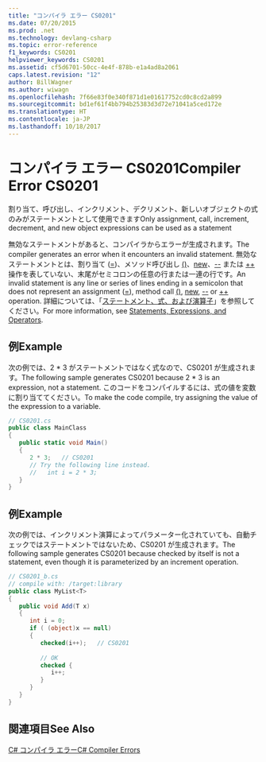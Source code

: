 ```yaml
---
title: "コンパイラ エラー CS0201"
ms.date: 07/20/2015
ms.prod: .net
ms.technology: devlang-csharp
ms.topic: error-reference
f1_keywords: CS0201
helpviewer_keywords: CS0201
ms.assetid: cf5d6701-50cc-4e4f-878b-e1a4ad8a2061
caps.latest.revision: "12"
author: BillWagner
ms.author: wiwagn
ms.openlocfilehash: 7f66e83f0e340f871d1e01617752cd0c8cd2a899
ms.sourcegitcommit: bd1ef61f4bb794b25383d3d72e71041a5ced172e
ms.translationtype: HT
ms.contentlocale: ja-JP
ms.lasthandoff: 10/18/2017
---
```

# <a name="compiler-error-cs0201"></a><span data-ttu-id="1b7bd-102">コンパイラ エラー CS0201</span><span class="sxs-lookup"><span data-stu-id="1b7bd-102">Compiler Error CS0201</span></span>
<span data-ttu-id="1b7bd-103">割り当て、呼び出し、インクリメント、デクリメント、新しいオブジェクトの式のみがステートメントとして使用できます</span><span class="sxs-lookup"><span data-stu-id="1b7bd-103">Only assignment, call, increment, decrement, and new object expressions can be used as a statement</span></span>  
  
 <span data-ttu-id="1b7bd-104">無効なステートメントがあると、コンパイラからエラーが生成されます。</span><span class="sxs-lookup"><span data-stu-id="1b7bd-104">The compiler generates an error when it encounters an invalid statement.</span></span> <span data-ttu-id="1b7bd-105">無効なステートメントとは、割り当て ([=](../../../csharp/language-reference/operators/assignment-operator.md))、メソッド呼び出し [()](../../../csharp/language-reference/operators/invocation-operator.md)、[new](../../../csharp/language-reference/keywords/new.md)、[--](../../../csharp/language-reference/operators/decrement-operator.md) または [++](../../../csharp/language-reference/operators/increment-operator.md) 操作を表していない、末尾がセミコロンの任意の行または一連の行です。</span><span class="sxs-lookup"><span data-stu-id="1b7bd-105">An invalid statement is any line or series of lines ending in a semicolon that does not represent an assignment ([=](../../../csharp/language-reference/operators/assignment-operator.md)), method call [()](../../../csharp/language-reference/operators/invocation-operator.md), [new](../../../csharp/language-reference/keywords/new.md), [--](../../../csharp/language-reference/operators/decrement-operator.md) or [++](../../../csharp/language-reference/operators/increment-operator.md) operation.</span></span> <span data-ttu-id="1b7bd-106">詳細については、「[ステートメント、式、および演算子](../../../csharp/programming-guide/statements-expressions-operators/index.md)」を参照してください。</span><span class="sxs-lookup"><span data-stu-id="1b7bd-106">For more information, see [Statements, Expressions, and Operators](../../../csharp/programming-guide/statements-expressions-operators/index.md).</span></span>  
  
## <a name="example"></a><span data-ttu-id="1b7bd-107">例</span><span class="sxs-lookup"><span data-stu-id="1b7bd-107">Example</span></span>  
 <span data-ttu-id="1b7bd-108">次の例では、2 * 3 がステートメントではなく式なので、CS0201 が生成されます。</span><span class="sxs-lookup"><span data-stu-id="1b7bd-108">The following sample generates CS0201 because 2 * 3 is an expression, not a statement.</span></span> <span data-ttu-id="1b7bd-109">このコードをコンパイルするには、式の値を変数に割り当ててください。</span><span class="sxs-lookup"><span data-stu-id="1b7bd-109">To make the code compile, try assigning the value of the expression to a  variable.</span></span>  
  
```csharp  
// CS0201.cs  
public class MainClass  
{  
   public static void Main()  
   {  
      2 * 3;   // CS0201  
      // Try the following line instead.  
      //   int i = 2 * 3;  
   }  
}  
```  
  
## <a name="example"></a><span data-ttu-id="1b7bd-110">例</span><span class="sxs-lookup"><span data-stu-id="1b7bd-110">Example</span></span>  
 <span data-ttu-id="1b7bd-111">次の例では、インクリメント演算によってパラメーター化されていても、自動チェックではステートメントではないため、CS0201 が生成されます。</span><span class="sxs-lookup"><span data-stu-id="1b7bd-111">The following sample generates CS0201 because checked by itself is not a statement, even though it is parameterized by an increment operation.</span></span>  
  
```csharp  
// CS0201_b.cs  
// compile with: /target:library  
public class MyList<T>   
{  
   public void Add(T x)  
   {  
      int i = 0;  
      if ( (object)x == null)  
      {  
         checked(i++);   // CS0201  
  
         // OK  
         checked {  
            i++;   
         }  
      }  
   }  
}  
```  
  
## <a name="see-also"></a><span data-ttu-id="1b7bd-112">関連項目</span><span class="sxs-lookup"><span data-stu-id="1b7bd-112">See Also</span></span>  
 [<span data-ttu-id="1b7bd-113">C# コンパイラ エラー</span><span class="sxs-lookup"><span data-stu-id="1b7bd-113">C# Compiler Errors</span></span>](../../../csharp/language-reference/compiler-messages/index.md)
